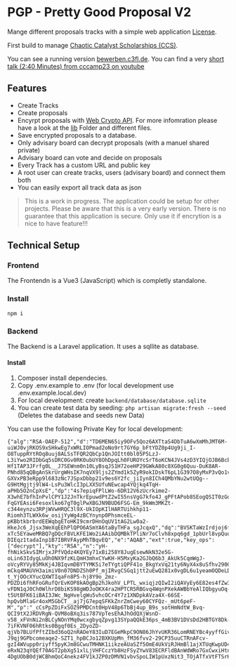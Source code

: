 # PGP - Pretty Good Proposal V2

Mange different proposals tracks with a simple web application [License](./LICENSE).

First build to manage [Chaotic Catalyst Scholarships (CCS)](https://ccs.chaostreff-flensburg.de/).

You can see a running version [bewerben.c3fl.de](https://bewerben.c3fl.de). You can find a very [short talk (2:40 Minutes) from cccamp23 on youtube](https://youtu.be/y4a9_POxGws?si=DWvt5urfD1hWnc-6)

## Features

- Create Tracks
- Create proposals
- Encyrpt proposals with [Web Crypto API](https://developer.mozilla.org/en-US/docs/Web/API/Web_Crypto_API). For more infomration please have a look at the [lib](./src/lib/) Folder and different files.
- Save encrypted proposals to a database.
- Only advisary board can decrypt proposals (with a manuel shared private)
- Advisary board can vote and decide on proposals
- Every Track has a custom URL and public key
- A root user can create tracks, users (advisary board) and connect them both
- You can easily export all track data as json

> This is a work in progress. The application could be setup for other projects. Please be aware that this is a very early version. There is no guarantee that this application is secure. Only use it if encrytion is a nice to have feature!!!

## Technical Setup

### Frontend

The Frontendn is a Vue3 (JavaScript) which is completly standalone.

### Install

`npm i`

### Backend

The Backend is a Laravel application. It uses a sqllite as database.

#### Install

1. Composer install dependecies.
2. Copy .env.example to .env (for local development use .env.example.local.dev)
3. For local development: create `backend/database/database.sqlite`
4. You can create test data by seeding: `php artisan migrate:fresh --seed` (Deletes the database and seeds new Data)

You can use the following Private Key for local development:
```
{"alg":"RSA-OAEP-512","d":"TD6MEN65iy9OFv5Qoz6AXTtaS4DbTuA6wXmMhJMT6M-uiWJ0vjRKOS9xSHkwEg7xWRLIOPmad2oNo9rt7GY6p_bFtYDZ0p4Ug9ji_I-O8TuppRYtROq8uuj8ALSsTFQR2QbCp1QnJOItt0bl05P5LzJ-L3iYwo2RIDbGq5sDRC0Gv0RK0ubUY8OhDpqLh0FUROYcSrT6oKCN4JVs4zD3YIQjOJB6BcbOncn5DT1cnN96sZa9cou7x388ED0DgFTIj564rs7n7iEraoklUTKzT6RPkx5kRmcHpGuMpRfusaWt-Hf1TAP3JFrfg0L__J7SEWnm0n10LyBsqJS1H72oeHP29GWkA80c8XG0g6Quu-DuK8AR-PNhd85qQBgAnSkrUrgWHsIK7nqVX9ljs2ZYmd1k5ZyR9okIDskT6pL1G397O8yMxP3vQo1vqqz8khRm_kIAivqSAPv0GcHlKwycLRio_VJijHWck_NQ6L3gizjDnPNxQSvFtQ92nIiTD17Gz40h5IDWOYNBmui_mKnb08FF_wmm07a9lOnICurdTeMQ-GXVxPB3eRpp9l683zNc7JSpxDbbp21v9es6Y2fc_jiIyn8ICh4QMbYNu2wtUQg--G9HtMgjtj9lW4-LsPu3WlcI3pLXX5UfuNEwcap4YQjkq4TqH-aPHb5O2nCpXsE","dp":"4s7epiqFPlLWo-6DR12V6zUcrkime2-X3whE7bfhInPvlCPY1J2JnTkrEpuwdPtZ2wI55nsVgG7kfo4J_gPFtAPob8SEogQSIT0zGdfpu7lJs-FqGYEAsi6Fesoxlko67gT0glPwXBGJN9BUD6FSG-Em_9kWm3MKZt-c344eynzu3RPjWVwHRQC3l9X-UkIOpKIlHARTUihkhp11-Riomh3TLWXk6w_osijYyWg4zBCYnynp0PhsmceEL-pKBbtkbrbrdEEWqbgEToHKI9cmrDHnOqUV1tAG2Lw0a2-HkeJc6_Jjsx3WeXqEEhPlQPO6ASmYA6taByTHFa_sgJcqxQ","dq":"BVSKTaWzIrdjoj6fJS0jb2O0v5vU640OQFnwZOl9I15pYhYalXMVT1oOYaIXSz61I53GCkBelAZ96OTgOEVKLJeeyy4W5wLFAY9Z22xCDYGb1uy0ZnLU_Qs5q1v7XZNockT44UWWjZs99UcehJF5n3INMK8yiHbpU6OQVwUkNevilvi1M_KoTIA-xTc5EYaweMRBQ7gDQcFBVLKFE1Wo2iAAibDQMBkTPliNr7oClvh8xpq6gd_1pbUrl8vpQuq4_w3XubYpIqbEoGiAnQg_9B58QDpQ5L2faoDzDSPCVAhrGVNpUXo4Q-DIEqz1tadaInp1B7IBRVFAypMhTBqvEQ","e":"AQAB","ext":true,"key_ops":["decrypt"],"kty":"RSA","n":"yH-fhNikSkvSIMrjxJPfVQdz4KQYEy71xBi258Y8JugEsewNkN32e5G-oLin63IdygLuOhONX9fzKLQmH3mhxCYwKH-H5MxyKa2GJbQ6b3_AkUk5CqmWgJ-oVcyRYVy85MkKj4JBIqvmDBYTYMK5i7eTYgtiQPF41o_BkgYxVq21ty6NyX4x8uSfhv29004Kybn09Kb0fcM3FyVig-mCkq4MAUVH3aimiV0n07DNDZSh0Pf_mjIRvgCSGq1jtt2uEwQ281x0vgDL6u1yeamOQDeLDqCGfWTfOfzY3r66rg2trmstGBHyZzFywr4mAK-t_YjOOcXYucQXWTIqaFn8P5-hj8Y9o_2mz-PDZDi6fhRFoGRufQrEvKOP8kAOgBp2hJkohV_LPTL_wxiqjzQIwI2iQAVyEy6E82es4fZw3unV7sSWaaDLy2XO_UCvWYC6WAlcxFKj2kZkCHYXQMgm2aabzPzuzPoiNe2XrMNPUZBlkH-vFDN1qJ0Ch0WlhrD8biKS98gWDJoOKX4ra2HPTCR5RBGvq4WqnPXekAWBbYeAlIQbgyuOq-t5UtBFK61iBAI3JWc_NgHvelgWu5vhcOCr4Y7z1XNDpkAVza4X-66SE-hpQvbMlaGr4oxM5GbCT__aj7jG7epqSFKkZnrZmCwey60CYFQz-_mUt6peF-M","p":"_cCsPpZDiFxSOZ9PMDCnt0HpV48p6TbBj4up_B9s_sotHmNdtW_Bvq-QCI9tX2JRDVRgN-QVM8oBXq3is787VpTesEhAJhOdQXjWsnD-v58_xFVnNi2nBLCyNOnYMq0wcxgbyqZpvg13SYpaQQkE36ps_4mB3BV1DVsDd2HBTGY8Dk-7iFKVNF06hRtks0Bgqf0Es_2DyoZD-qjVb7BLUfPftZIbd36oQ2nRAOeY83IuD7EGeMkpC9ON86JhYvUKR36LomRNEYBc4yyffGiv34XbpFlCinUYQhdlAx7A36jwh9vq8SgZe_h49BGwFKqycxfJuiSutzZ4wHYKgiB6Ew","q":"ykY1ZFrV0KSXcNgI3TUCmSWGDNWJBl7XJdPv0ge3Mi8_9m_eIu8Q0J6SHNPQw19fEOK_OblEZPUrV20d9wiD6SQ57gve9W1AO_B_TKdtNqXszwPm-J9qj9GPbcomeaqe2-SZT1_hpBCJo12BXKUpMn_fM36fvv2-29CP35uuCTRnAFcv-gzI4WVupp0riyff5pyKJm8GCwuTMHNK1iikzeAUaSZf5OmE4UkViRJHmBl1ajXTUqKwpUD4lVinCL5RysKZNTL4Q5SSVUDt_qVHWu62IxE2jvlaSw9_pIL1vbOt1ym_zFibETO58_9204n5c9vCD5HbbxrYsUawSO2k8Q","qi":"VAukOsv3nA5P7FALM6S-eRxN23qYQEf70AGT2pbXg51xlLjVHFCczYb8HzFSyZYwV83ECRFldBAnWdWRo7GxCwxiHtnGuXF5UCBPW3bxL8630TvzmIbXwbYtSs5iLLX3m0uceWxtaplSqZNXpm1j9VE0_w2dEu0uOR6KZDVgV6lY_7IcVGtItcMcOc-4DgUObB0djWCBhmQoC4nekz4FV1kJZP0zDMVN1vbvSpoLIW1pUxzNit3_TOjATfxVtFTSrHsVvxqQZwNj1bWZl_5nmGL3z8HYHkDcCR8Uq5iRu3ylxpzBzaCISyQvcYLhhOypHVD8NMyEReQ1_XDV1YQzxw"}
```
